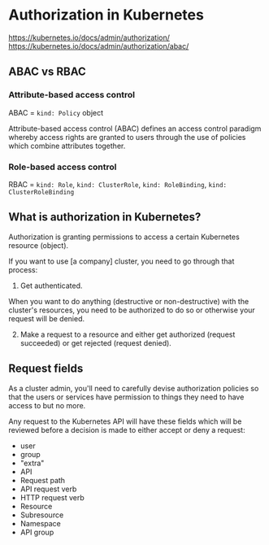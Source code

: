 # Authorization in Kubernetes

<https://kubernetes.io/docs/admin/authorization/>
<https://kubernetes.io/docs/admin/authorization/abac/>

## ABAC vs RBAC

### Attribute-based access control

ABAC = `kind: Policy` object

Attribute-based access control (ABAC) defines an access control paradigm whereby access rights are granted to users through the use of policies which combine attributes together.

### Role-based access control

RBAC = `kind: Role`, `kind: ClusterRole`, `kind: RoleBinding`, `kind: ClusterRoleBinding`

## What is authorization in Kubernetes?

Authorization is granting permissions to access a certain Kubernetes resource (object).

If you want to use [a company] cluster, you need to go through that process:

1. Get authenticated.

When you want to do anything (destructive or non-destructive) with the cluster's resources, you need to be authorized to do so or otherwise your request will be denied.

2. Make a request to a resource and either get authorized (request succeeded) or get rejected (request denied).

## Request fields

As a cluster admin, you'll need to carefully devise authorization policies so that the users or services have permission to things they need to have access to but no more.

Any request to the Kubernetes API will have these fields which will be reviewed before a decision is made to either accept or deny a request:

- user
- group
- "extra"
- API
- Request path
- API request verb
- HTTP request verb
- Resource
- Subresource
- Namespace
- API group
